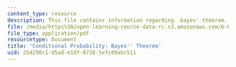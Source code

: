 ```yaml
---
content_type: resource
description: This file contains information regarding  bayes' theorem.
file: /media/https%3A/open-learning-course-data-rc.s3.amazonaws.com/6-042j-mathematics-for-computer-science-spring-2015/2b4290c1d5ade1df07285efc09abc511_MIT6_042JS15_BayesTheorm.pdf
file_type: application/pdf
resourcetype: Document
title: 'Conditional Probability: Bayes'' Theorem'
uid: 2b4290c1-d5ad-e1df-0728-5efc09abc511
---
```

